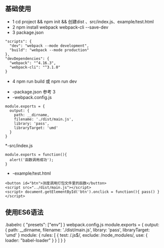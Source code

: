 ## 基础使用
- 1 cd project  &&  npm init  &&  创建dist 、src/index.js、example/test.html
- 2 npm install webpack webpack-cli --save-dev
- 3 package.json
```
"scripts": {
  "dev": "webpack --mode development",
  "build": "webpack --mode production"
},
"devDependencies": {
  "webpack": "^4.16.3",
  "webpack-cli": "^3.1.0"
}
```
- 4 npm run build 或 npm run dev

* -package.json
参考 3
* -webpack.config.js
```
module.exports = {
  output: {
    path: __dirname,
    filename: './dist/main.js',
    library: 'pass',
    libraryTarget: 'umd'
  }
}
```
*-src/index.js
```
module.exports = function(){
  alert('函数调用成功');
}
```
* -example/test.html
```
<button id="btn">测度调用打包文件里的函数</button>
<script src="../dist/main.js"></script>
<script> document.getElementById('btn').onclick = function(){ pass() } </script>
```

## 使用ES6语法
.babelrc
{
"presets": ["env"]
}
webpack.config.js
module.exports = {
output: {
path: __dirname,
filename: './dist/main.js',
library: 'pass',
libraryTarget: 'umd'
}
module: {
rules: [
{
test: /\.js$/,
exclude: /node_modules/,
use: {
loader: "babel-loader"
}
}
]
}
}
